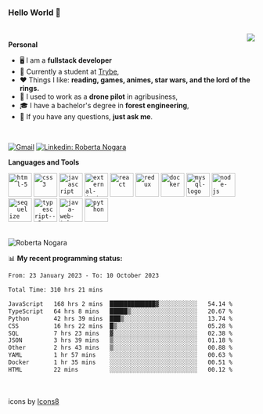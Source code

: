 ### Hello World 👋

<br />

<img align="right" src="https://github.blog/wp-content/uploads/2018/10/46896184-b679fc80-ce30-11e8-88bf-921e9b788f7c.gif?resize=200%2C200"  />

**Personal**
- 🖥️ I am a **fullstack developer**
- 📖 Currently a student at [Trybe](https://www.betrybe.com/),
- ❤️ Things I like: **reading, games, animes, star wars, and the lord of the rings.** 
- 🌾 I used to work as a **drone pilot** in agribusiness,
- 🎓 I have a bachelor's degree in **forest engineering**,
- 💬 If you have any questions, **just ask me**.

<br />

[![Gmail](https://img.icons8.com/neon/96/gmail.png)](mailto:r.nogara.dev@gmail.com)
[![Linkedin: Roberta Nogara](https://img.icons8.com/neon/96/linkedin.png)](https://www.linkedin.com/in/robertanogara/)

**Languages and Tools**  

<code><img width="48" height="48" src="https://img.icons8.com/fluency/48/html-5.png" alt="html-5"/></code>
<code><img width="48" height="48" src="https://img.icons8.com/fluency/48/css3.png" alt="css3"/></code>
<code><img width="48" height="48" src="https://img.icons8.com/fluency/48/javascript.png" alt="javascript"/></code>
<code><img width="48" height="48" src="https://img.icons8.com/external-tal-revivo-color-tal-revivo/48/external-jest-can-collect-code-coverage-information-from-entire-projects-logo-color-tal-revivo.png" alt="external-jest-can-collect-code-coverage-information-from-entire-projects-logo-color-tal-revivo"/></code>
<code><img width="48" height="48" src="https://img.icons8.com/office/40/react.png" alt="react"/></code>
<code><img width="48" height="48" src="https://img.icons8.com/color/48/redux.png" alt="redux"/></code>
<code><img width="48" height="48" src="https://img.icons8.com/fluency/48/docker.png" alt="docker"/></code>
<code><img width="48" height="48" src="https://img.icons8.com/fluency/48/mysql-logo.png" alt="mysql-logo"/></code>
<code><img width="48" height="48" src="https://img.icons8.com/fluency/48/node-js.png" alt="node-js"/></code>
<code><img width="48" height="48" src="https://cdn.icon-icons.com/icons2/2415/PNG/512/sequelize_original_logo_icon_146348.png" alt="sequelize"/></code>
<code><img width="48" height="48" src="https://img.icons8.com/fluency/48/typescript--v2.png" alt="typescript--v2"/></code>
<code><img width="48" height="48" src="https://img.icons8.com/color/48/java-web-token.png" alt="java-web-token"/></code>
<code><img width="48" height="48" src="https://img.icons8.com/fluency/48/python.png" alt="python"/></code>

<br />
<img src="https://github-readme-stats.vercel.app/api?username=rnogara&count_private=true&show_icons=true" alt="Roberta Nogara" />
<br />

📊 **My recent programming status:**
<!--START_SECTION:waka-->

```txt
From: 23 January 2023 - To: 10 October 2023

Total Time: 310 hrs 21 mins

JavaScript   168 hrs 2 mins  █████████████▓░░░░░░░░░░░   54.14 %
TypeScript   64 hrs 8 mins   █████▒░░░░░░░░░░░░░░░░░░░   20.67 %
Python       42 hrs 39 mins  ███▒░░░░░░░░░░░░░░░░░░░░░   13.74 %
CSS          16 hrs 22 mins  █▒░░░░░░░░░░░░░░░░░░░░░░░   05.28 %
SQL          7 hrs 23 mins   ▓░░░░░░░░░░░░░░░░░░░░░░░░   02.38 %
JSON         3 hrs 39 mins   ▒░░░░░░░░░░░░░░░░░░░░░░░░   01.18 %
Other        2 hrs 43 mins   ▒░░░░░░░░░░░░░░░░░░░░░░░░   00.88 %
YAML         1 hr 57 mins    ░░░░░░░░░░░░░░░░░░░░░░░░░   00.63 %
Docker       1 hr 35 mins    ░░░░░░░░░░░░░░░░░░░░░░░░░   00.51 %
HTML         22 mins         ░░░░░░░░░░░░░░░░░░░░░░░░░   00.12 %
```

<!--END_SECTION:waka-->

<br />
<br />
icons by <a href="https://icons8.com">Icons8</a>
